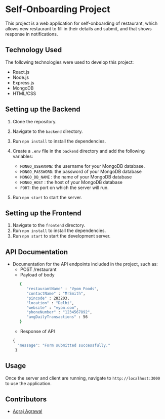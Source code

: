# Self-Onboarding Project

This project is a web application for self-onboarding of restaurant, which allows new restaurant to fill in their  details and submit, and that shows response in notifications.

## Technology Used

The following technologies were used to develop this project:

- React.js
- Node.js
- Express.js
- MongoDB
- HTML/CSS

## Setting up the Backend

1. Clone the repository.
2. Navigate to the `backend` directory.
3. Run `npm install` to install the dependencies.
4. Create a `.env` file in the `backend` directory and add the following variables:
   - `MONGO_USERANME`: the username for your MongoDB database.
   - `MONGO_PASSWORD`: the password of your MongoDB database
   - `MONGO_DB_NAME` : the name of your MongoDB database
   - `MONGO_HOST` : the host of your MongoDB database
   - `PORT`: the port on which the server will run.

5. Run `npm start` to start the server.

## Setting up the Frontend

1. Navigate to the `frontend` directory.
2. Run `npm install` to install the dependencies.
3. Run `npm start` to start the development server.

## API Documentation

- Documentation for the API endpoints included in the project, such as:
  - POST /restaurant
  - Payload of body
  ```BASH    
     {
        "restaurantName" : "Vyom Foods",
        "contactName" : "MrSmith",
        "pincode" : 283203,
        "location" : "Delhi",
        "website" : "vyom.com",
        "phoneNumber" : "1234567892",
        "avgDailyTransactions" : 56
     }    
  ```    
  - Response of API
  ```js
  {
    "message": "Form submitted successfully."
   }
  ```
    

## Usage

Once the server and client are running, navigate to `http://localhost:3000` to use the application.

## Contributors

- [Agraj Agrawal](https://github.com/agrajagrawal)
